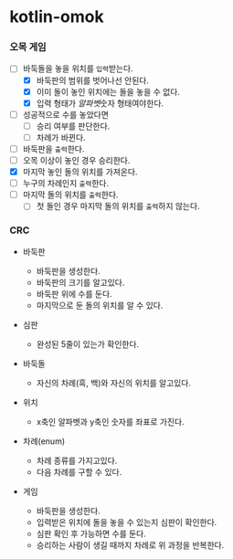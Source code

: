 # kotlin-omok

### 오목 게임

- [ ] 바둑돌을 놓을 위치를 `입력`받는다.
    - [x] 바둑판의 범위를 벗어나선 안된다.
    - [x] 이미 돌이 놓인 위치에는 돌을 놓을 수 없다.
    - [x] 입력 형태가 $알파벳$숫자 형태여야한다.
- [ ] 성공적으로 수를 놓았다면
    - [ ] 승리 여부를 판단한다.
    - [ ] 차례가 바뀐다.
- [ ] 바둑판을 `출력`한다.
- [ ] 오목 이상이 놓인 경우 승리한다.
- [x] 마지막 놓인 돌의 위치를 가져온다.
- [ ] 누구의 차례인지 `출력`한다.
- [ ] 마지막 돌의 위치를 `출력`한다.
    - [ ] 첫 돌인 경우 마지막 돌의 위치를 `출력`하지 않는다.

### CRC

- 바둑판
    - 바둑판을 생성한다.
    - 바둑판의 크기를 알고있다.
    - 바둑판 위에 수를 둔다.
    - 마지막으로 둔 돌의 위치를 알 수 있다.

- 심판
    - 완성된 5줄이 있는가 확인한다.

- 바둑돌
    - 자신의 차례(흑, 백)와 자신의 위치를 알고있다.

- 위치
    - x축인 알파벳과 y축인 숫자를 좌표로 가진다.

- 차례(enum)
    - 차례 종류를 가지고있다.
    - 다음 차례를 구할 수 있다.

- 게임
    - 바둑판을 생성한다.
    - 입력받은 위치에 돌을 놓을 수 있는지 심판이 확인한다.
    - 심판 확인 후 가능하면 수를 둔다.
    - 승리하는 사람이 생길 때까지 차례로 위 과정을 반복한다.
